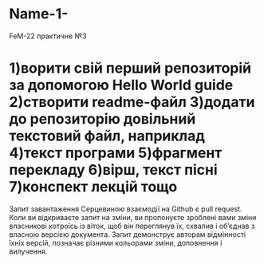 # Name-1-
FeM-22 практичне №3

1)ворити свій перший репозиторій за допомогою Hello World guide
2)створити readme-файл
3)додати до репозиторію довільний текстовий файл, наприклад
4)текст програми
5)фрагмент перекладу
6)вірш, текст пісні
7)конспект лекцій тощо
=======

Запит завантаження
Серцевиною взаємодії на Github є pull request. 
Коли ви відкриваєте запит на зміни, ви пропонуєте зроблені вами зміни власникові котроїсь із віток, щоб він переглянув їх, схвалив і об’єднав з власною версією документа. Запит демонструє авторам відмінності їхніх версій, позначає різними кольорами зміни, доповнення і вилучення.
